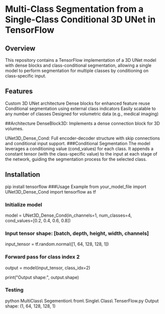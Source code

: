 # Multi-Class Segmentation from a Single-Class Conditional 3D UNet in TensorFlow

## Overview

This repository contains a TensorFlow implementation of a 3D UNet model with dense blocks and class-conditional segmentation, allowing a single model to perform segmentation for multiple classes by conditioning on class-specific input.

## Features

Custom 3D UNet architecture
Dense blocks for enhanced feature reuse
Conditional segmentation using external class indicators
Easily scalable to any number of classes
Designed for volumetric data (e.g., medical imaging)

##Architecture
DenseBlock3D: Implements a dense connection block for 3D volumes.

UNet3D_Dense_Cond: Full encoder-decoder structure with skip connections and conditional input support.
###Conditional Segmentation
The model leverages a conditioning value (cond_values) for each class. It appends a constant tensor (with the class-specific value) to the input at each stage of the network, guiding the segmentation process for the selected class.
## Installation
pip install tensorflow
###Usage Example
from your_model_file import UNet3D_Dense_Cond
import tensorflow as tf

### Initialize model
model = UNet3D_Dense_Cond(in_channels=1, num_classes=4, cond_values=[0.2, 0.4, 0.6, 0.8])

### Input tensor shape: [batch, depth, height, width, channels]
input_tensor = tf.random.normal([1, 64, 128, 128, 1])

### Forward pass for class index 2
output = model(input_tensor, class_idx=2)

print("Output shape:", output.shape)
### Testing
python MultiClass\ Segemention\ from\ Single\ Class\ TenserFlow.py
Output shape: (1, 64, 128, 128, 1)
